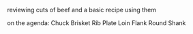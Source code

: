 reviewing cuts of beef and a basic recipe using them

on the agenda:
Chuck
Brisket
Rib
Plate
Loin
Flank
Round
Shank
